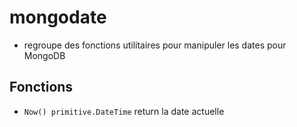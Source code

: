 # mongodate  

- regroupe des fonctions utilitaires pour manipuler les dates pour MongoDB

## Fonctions

- `Now() primitive.DateTime` return la date actuelle